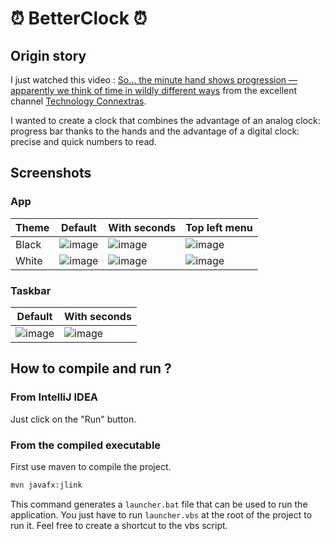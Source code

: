 # ⏰ BetterClock ⏰

## Origin story 
I just watched this video : 
[So... the minute hand shows progression — apparently we think of time in wildly different ways][youtube_video] 
from the excellent channel [Technology Connextras][youtube_second_channel].

I wanted to create a clock that combines the advantage of an analog clock: progress bar thanks to the hands and the advantage of a digital clock: precise and quick numbers to read. 


## Screenshots 

### App
| Theme | Default                 | With seconds            | Top left menu        |
|-------|-------------------------|-------------------------|----------------------|
| Black | ![image][default_black] | ![image][seconds_black] | ![image][menu_black] |
| White | ![image][default_white] | ![image][seconds_white] | ![image][menu_white] |

### Taskbar
| Default                   | With seconds              |
|---------------------------|---------------------------|
| ![image][default_taskbar] | ![image][seconds_taskbar] |

## How to compile and run ?

### From IntelliJ IDEA
Just click on the "Run" button. 

### From the compiled executable
First use maven to compile the project.
```sh
mvn javafx:jlink
```
This command generates a `launcher.bat` file that can be used to run the application.
You just have to run `launcher.vbs` at the root of the project to run it. Feel free to create a shortcut to the vbs script.


<!-- Sources -->
[youtube_video]:https://youtu.be/NeopkvAP-ag
[youtube_second_channel]:https://www.youtube.com/c/TechnologyConnections2
[youtube_channel]:https://www.youtube.com/c/TechnologyConnections

[default_black]: https://user-images.githubusercontent.com/70631622/169669787-4f5f1fe4-e05e-4a92-9165-aa7932a0962c.png
[seconds_black]:https://user-images.githubusercontent.com/70631622/169669930-858d2abe-a630-41b3-aafb-d6fa38e127ab.png
[menu_black]:https://user-images.githubusercontent.com/70631622/169669942-56419e66-861b-49b5-aabc-0cbd31ec5147.png

[default_white]:https://user-images.githubusercontent.com/70631622/169669995-2acfef84-729b-413b-9043-f51c6d08523d.png
[seconds_white]:https://user-images.githubusercontent.com/70631622/169669999-9205dc49-a2f3-463a-ab31-9b6b8b30fdda.png
[menu_white]:https://user-images.githubusercontent.com/70631622/169670005-0eb67d82-f86c-4fe7-9129-ef51c7c598be.png

[default_taskbar]:https://user-images.githubusercontent.com/70631622/169670107-ec7641fb-32e5-4e4b-9863-2197157a180f.png
[seconds_taskbar]:https://user-images.githubusercontent.com/70631622/169670109-c2901571-9c2b-4ada-9dd5-f7459502a889.png
